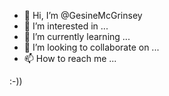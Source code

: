 - 👋 Hi, I’m @GesineMcGrinsey
- 👀 I’m interested in ...
- 🌱 I’m currently learning ...
- 💞️ I’m looking to collaborate on ...
- 📫 How to reach me ...

<!---
GesineMcGrinsey/GesineMcGrinsey is a ✨ special ✨ repository because its `README.md` (this file) appears on your GitHub profile.
You can click the Preview link to take a look at your changes.
--->
:-))
